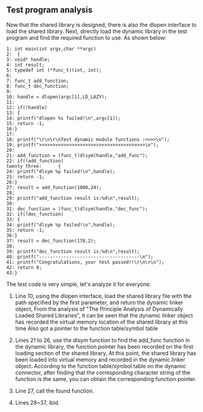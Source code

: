 ## Test program analysis

Now that the shared library is designed, there is also the dlopen interface to load the shared library. Next, directly load the dynamic library in the test program and find the required function to use.
As shown below:

```
1: int main(int argv,char **argc)
2:  {
3: void* handle;
4: int result;
5: typedef int (*func_t)(int, int);
6:
7: func_t add_function;
8: func_t dec_function;
9:      
10: handle = dlopen(argc[1],LD_LAZY);
11:
12: if(!handle)
13: {
14: printf("dlopen %s failed!\n",argc[1]);
15: return -1;
16:}
17:
18: printf("\r\n\r\nTest dynamic module functions :>>>>\n");
19: printf(">>>>>>>>>>>>>>>>>>>>>>>>>>>>>>>>>>>>>>>\n");
20:
21: add_function = (func_t)dlsym(handle,"add_func");
22: if(!add_function)
twenty three:      {
24: printf("dlsym %p failed!\n",handle);
25: return -1;
26:}
27: result = add_function(1000,24);
28:
29: printf("add_function result is:%d\n",result);
30:
31: dec_function = (func_t)dlsym(handle,"dec_func");
32: if(!dec_function)
33: {
34: printf("dlsym %p failed!\n",handle);
35: return -1;
36:}
37: result = dec_function(170,2);
38:
39: printf("dec_function result is:%d\n",result);
40: printf("-------------------------------------\n");
41: printf("Congratulations, your test passed!!\r\n\r\n");
42: return 0;
43:}
```
The test code is very simple, let's analyze it for everyone:

1. Line 10, using the dlopen interface, load the shared library file with the path specified by the first parameter, and return the dynamic linker object,
From the analysis of "The Principle Analysis of Dynamically Loaded Shared Libraries", it can be seen that the dynamic linker object has recorded the virtual memory location of the shared library at this time
Also got a pointer to the function table/symbol table

2. Lines 21 to 26, use the dlsym function to find the add_func function in the dynamic library, the function pointer has been recorded on the first loading section of the shared library,
At this point, the shared library has been loaded into virtual memory and recorded in the dynamic linker object. According to the function table/symbol table on the dynamic connector, after finding that the corresponding character string of the function is the same, you can obtain the corresponding function pointer.

3. Line 27, call the found function.

4. Lines 28~37, ibid.